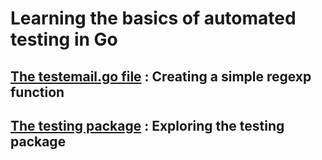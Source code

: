 # Learning the basics of automated testing in Go

## [The testemail.go file](/testing_app/testemail.go) : Creating a simple regexp function

## [The testing package](/testing_app/testemail_test.go) : Exploring the testing package

